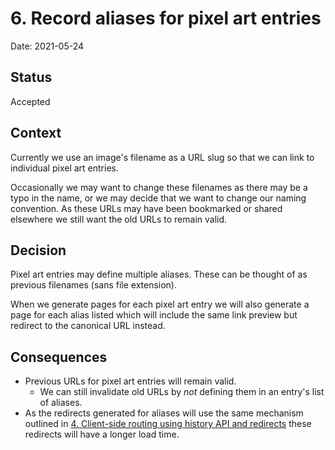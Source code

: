 # 6. Record aliases for pixel art entries

Date: 2021-05-24

## Status

Accepted

## Context

Currently we use an image's filename as a URL slug so that we can link to individual pixel art entries.

Occasionally we may want to change these filenames as there may be a typo in the name, or we may decide that we want to change our naming convention. As these URLs may have been bookmarked or shared elsewhere we still want the old URLs to remain valid.

## Decision

Pixel art entries may define multiple aliases. These can be thought of as previous filenames (sans file extension).

When we generate pages for each pixel art entry we will also generate a page for each alias listed which will include the same link preview but redirect to the canonical URL instead.

## Consequences

- Previous URLs for pixel art entries will remain valid.
  - We can still invalidate old URLs by _not_ defining them in an entry's list of aliases.
- As the redirects generated for aliases will use the same mechanism outlined in [4. Client-side routing using history API and redirects](./0004-client-side-routing-using-history-api-and-redirects.md) these redirects will have a longer load time.
